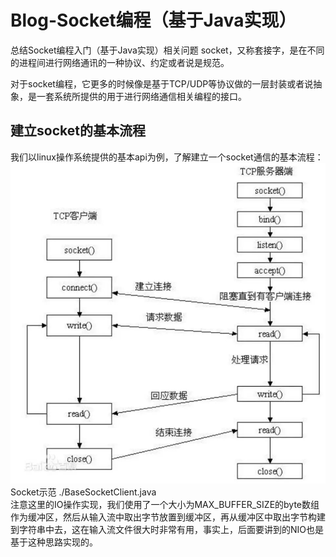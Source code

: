 # Blog-Socket编程（基于Java实现）
总结Socket编程入门（基于Java实现）相关问题
socket，又称套接字，是在不同的进程间进行网络通讯的一种协议、约定或者说是规范。

对于socket编程，它更多的时候像是基于TCP/UDP等协议做的一层封装或者说抽象，是一套系统所提供的用于进行网络通信相关编程的接口。

## 建立socket的基本流程
我们以linux操作系统提供的基本api为例，了解建立一个socket通信的基本流程：
![SocketPicture](../imgs/socket.jpg)
Socket示范
./BaseSocketClient.java  
注意这里的IO操作实现，我们使用了一个大小为MAX_BUFFER_SIZE的byte数组作为缓冲区，然后从输入流中取出字节放置到缓冲区，再从缓冲区中取出字节构建到字符串中去，这在输入流文件很大时非常有用，事实上，后面要讲到的NIO也是基于这种思路实现的。